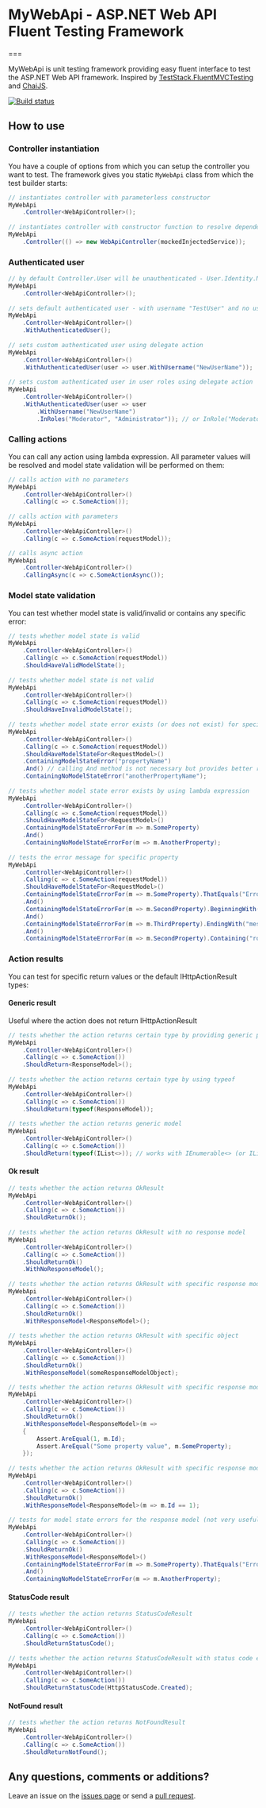 # MyWebApi - ASP.NET Web API Fluent Testing Framework
===

MyWebApi is unit testing framework providing easy fluent interface to test the ASP.NET Web API framework. Inspired by [TestStack.FluentMVCTesting](https://github.com/TestStack/TestStack.FluentMVCTesting) and [ChaiJS](https://github.com/chaijs/chai).

[![Build status](https://ci.appveyor.com/api/projects/status/738pm1kuuv7yw1t5?svg=true)](https://ci.appveyor.com/project/ivaylokenov/mywebapi)

## How to use

### Controller instantiation

You have a couple of options from which you can setup the controller you want to test. The framework gives you static `MyWebApi` class from which the test builder starts:

```c#
// instantiates controller with parameterless constructor
MyWebApi
	.Controller<WebApiController>();
	
// instantiates controller with constructor function to resolve dependencies
MyWebApi
	.Controller(() => new WebApiController(mockedInjectedService));
```

### Authenticated user

```c#
// by default Controller.User will be unauthenticated - User.Identity.Name will be null and User.Identity.IsAuthenticated will be false
MyWebApi
	.Controller<WebApiController>();
	
// sets default authenticated user - with username "TestUser" and no user roles
MyWebApi
	.Controller<WebApiController>()
	.WithAuthenticatedUser();
	
// sets custom authenticated user using delegate action
MyWebApi
	.Controller<WebApiController>()
	.WithAuthenticatedUser(user => user.WithUsername("NewUserName"));
		
// sets custom authenticated user in user roles using delegate action
MyWebApi
	.Controller<WebApiController>()
	.WithAuthenticatedUser(user => user
		.WithUsername("NewUserName")
		.InRoles("Moderator", "Administrator")); // or InRole("Moderator")
```

### Calling actions

You can call any action using lambda expression. All parameter values will be resolved and model state validation will be performed on them:

```c#
// calls action with no parameters
MyWebApi
	.Controller<WebApiController>()
	.Calling(c => c.SomeAction());
	
// calls action with parameters
MyWebApi
	.Controller<WebApiController>()
	.Calling(c => c.SomeAction(requestModel));

// calls async action
MyWebApi
	.Controller<WebApiController>()
	.CallingAsync(c => c.SomeActionAsync());
```

### Model state validation

You can test whether model state is valid/invalid or contains any specific error:

```c#
// tests whether model state is valid
MyWebApi
	.Controller<WebApiController>()
	.Calling(c => c.SomeAction(requestModel))
	.ShouldHaveValidModelState();
	
// tests whether model state is not valid
MyWebApi
	.Controller<WebApiController>()
	.Calling(c => c.SomeAction(requestModel))
	.ShouldHaveInvalidModelState();
	
// tests whether model state error exists (or does not exist) for specific key (not recommended because of magic string)
MyWebApi
	.Controller<WebApiController>()
	.Calling(c => c.SomeAction(requestModel))
	.ShouldHaveModelStateFor<RequestModel>()
	.ContainingModelStateError("propertyName")
	.And() // calling And method is not necessary but provides better readability (and because it looks cool)
	.ContainingNoModelStateError("anotherPropertyName");
	
// tests whether model state error exists by using lambda expression
MyWebApi
	.Controller<WebApiController>()
	.Calling(c => c.SomeAction(requestModel))
	.ShouldHaveModelStateFor<RequestModel>()
	.ContainingModelStateErrorFor(m => m.SomeProperty)
	.And()
	.ContainingNoModelStateErrorFor(m => m.AnotherProperty);
	
// tests the error message for specific property
MyWebApi
	.Controller<WebApiController>()
	.Calling(c => c.SomeAction(requestModel))
	.ShouldHaveModelStateFor<RequestModel>()
	.ContainingModelStateErrorFor(m => m.SomeProperty).ThatEquals("Error message") // error message must be equal to the provided string
	.And()
	.ContainingModelStateErrorFor(m => m.SecondProperty).BeginningWith("Error") // error message must begin with the provided string
	.And()
	.ContainingModelStateErrorFor(m => m.ThirdProperty).EndingWith("message") // error message must end with the provided string
	.And()
	.ContainingModelStateErrorFor(m => m.SecondProperty).Containing("ror mes"); // error message must contain the provided string
```

### Action results

You can test for specific return values or the default IHttpActionResult types:

#### Generic result

Useful where the action does not return IHttpActionResult

```c#
// tests whether the action returns certain type by providing generic parameter
MyWebApi
	.Controller<WebApiController>()
	.Calling(c => c.SomeAction())
	.ShouldReturn<ResponseModel>();
	
// tests whether the action returns certain type by using typeof
MyWebApi
	.Controller<WebApiController>()
	.Calling(c => c.SomeAction())
	.ShouldReturn(typeof(ResponseModel));
	
// tests whether the action returns generic model
MyWebApi
	.Controller<WebApiController>()
	.Calling(c => c.SomeAction())
	.ShouldReturn(typeof(IList<>)); // works with IEnumerable<> (or IList<ResponseModel>) too by using polymorphism
```

#### Ok result

```c#
// tests whether the action returns OkResult
MyWebApi
	.Controller<WebApiController>()
	.Calling(c => c.SomeAction())
	.ShouldReturnOk();
	
// tests whether the action returns OkResult with no response model
MyWebApi
	.Controller<WebApiController>()
	.Calling(c => c.SomeAction())
	.ShouldReturnOk()
	.WithNoResponseModel();
	
// tests whether the action returns OkResult with specific response model type
MyWebApi
	.Controller<WebApiController>()
	.Calling(c => c.SomeAction())
	.ShouldReturnOk()
	.WithResponseModel<ResponseModel>();
	
// tests whether the action returns OkResult with specific object
MyWebApi
	.Controller<WebApiController>()
	.Calling(c => c.SomeAction())
	.ShouldReturnOk()
	.WithResponseModel(someResponseModelObject);

// tests whether the action returns OkResult with specific response model passing certain assertions
MyWebApi
	.Controller<WebApiController>()
	.Calling(c => c.SomeAction())
	.ShouldReturnOk()
	.WithResponseModel<ResponseModel>(m =>
	{
		Assert.AreEqual(1, m.Id);
		Assert.AreEqual("Some property value", m.SomeProperty);
	});
	
// tests whether the action returns OkResult with specific response model passing a predicate
MyWebApi
	.Controller<WebApiController>()
	.Calling(c => c.SomeAction())
	.ShouldReturnOk()
	.WithResponseModel<ResponseModel>(m => m.Id == 1);
	
// tests for model state errors for the response model (not very useful in practice)
MyWebApi
	.Controller<WebApiController>()
	.Calling(c => c.SomeAction())
	.ShouldReturnOk()
	.WithResponseModel<ResponseModel>()
	.ContainingModelStateErrorFor(m => m.SomeProperty).ThatEquals("Error message")
	.And()
	.ContainingNoModelStateErrorFor(m => m.AnotherProperty);
```

#### StatusCode result

```c#
// tests whether the action returns StatusCodeResult
MyWebApi
	.Controller<WebApiController>()
	.Calling(c => c.SomeAction())
	.ShouldReturnStatusCode();
	
// tests whether the action returns StatusCodeResult with status code equal to the provided one
MyWebApi
	.Controller<WebApiController>()
	.Calling(c => c.SomeAction())
	.ShouldReturnStatusCode(HttpStatusCode.Created);
```

#### NotFound result
```c#
// tests whether the action returns NotFoundResult
MyWebApi
	.Controller<WebApiController>()
	.Calling(c => c.SomeAction())
	.ShouldReturnNotFound();
```

## Any questions, comments or additions?

Leave an issue on the [issues page](https://github.com/ivaylokenov/MyWebApi/issues) or send a [pull request](https://github.com/ivaylokenov/MyWebApi/pulls).